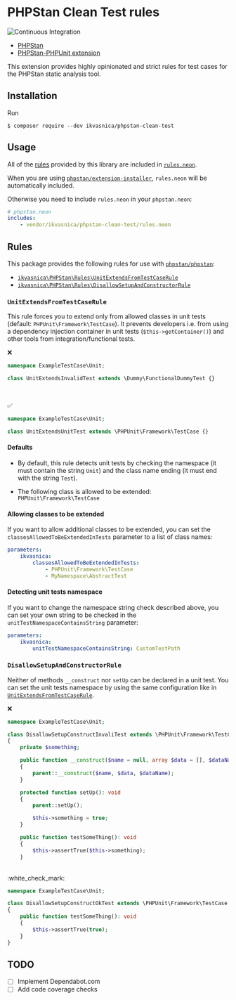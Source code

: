 # PHPStan Clean Test rules

![Continuous Integration](https://github.com/ikvasnica/phpstan-clean-test/workflows/continuous-integration/badge.svg?event=push)

- [PHPStan](https://github.com/phpstan/phpstan)
- [PHPStan-PHPUnit extension](https://github.com/phpstan/phpstan-phpunit)

This extension provides highly opinionated and strict rules for test cases for the PHPStan static analysis tool.

## Installation

Run

```
$ composer require --dev ikvasnica/phpstan-clean-test
```

## Usage

All of the [rules](https://github.com/ikvasnica/phpstan-clean-test#rules) provided by this library are included in [`rules.neon`](rules.neon).

When you are using [`phpstan/extension-installer`](https://github.com/phpstan/extension-installer), `rules.neon` will be automatically included.

Otherwise you need to include `rules.neon` in your `phpstan.neon`:

```yaml
# phpstan.neon
includes:
    - vendor/ikvasnica/phpstan-clean-test/rules.neon
```

## Rules

This package provides the following rules for use with [`phpstan/phpstan`](https://github.com/phpstan/phpstan):

* [`ikvasnica\PHPStan\Rules\UnitExtendsFromTestCaseRule`](#unitextendsfromtestcaserule)
* [`ikvasnica\PHPStan\Rules\DisallowSetupAndConstructorRule`](#disallowsetupandconstructorrule)

### `UnitExtendsFromTestCaseRule`

This rule forces you to extend only from allowed classes in unit tests (default: `PHPUnit\Framework\TestCase`).
It prevents developers i.e. from using a dependency injection container in unit tests (`$this->getContainer()`) and other tools from integration/functional tests.

:x:

```php
namespace ExampleTestCase\Unit;

class UnitExtendsInvalidTest extends \Dummy\FunctionalDummyTest {}
```
<br />

:white_check_mark:

```php
namespace ExampleTestCase\Unit;

class UnitExtendsUnitTest extends \PHPUnit\Framework\TestCase {}
```

#### Defaults

- By default, this rule detects unit tests by checking the namespace (it must contain the string `Unit`) and the class name ending (it must end with the string `Test`).

- The following class is allowed to be extended: `PHPUnit\Framework\TestCase`


#### Allowing classes to be extended

If you want to allow additional classes to be extended, you can set the `classesAllowedToBeExtendedInTests` parameter to a list of class names:

```yaml
parameters:
    ikvasnica:
        classesAllowedToBeExtendedInTests:
            - PHPUnit\Framework\TestCase
            - MyNamespace\AbstractTest
```

#### Detecting unit tests namespace
If you want to change the namespace string check described above, you can set your own string to be checked in the `unitTestNamespaceContainsString` parameter:

```yaml
parameters:
    ikvasnica:
        unitTestNamespaceContainsString: CustomTestPath
```

### `DisallowSetupAndConstructorRule`

Neither of methods `__construct` nor `setUp` can be declared in a unit test. You can set the unit tests namespace by using the same configuration like in [`UnitExtendsFromTestCaseRule`](#unitextendsfromtestcaserule).

:x:

```php
namespace ExampleTestCase\Unit;

class DisallowSetupConstructInvaliTest extends \PHPUnit\Framework\TestCase
{
    private $something;

    public function __construct($name = null, array $data = [], $dataName = '')
    {
        parent::__construct($name, $data, $dataName);
    }

    protected function setUp(): void
    {
        parent::setUp();

        $this->something = true;
    }

    public function testSomeThing(): void
    {
        $this->assertTrue($this->something);
    }
```

<br />
:white_check_mark:

```php
namespace ExampleTestCase\Unit;

class DisallowSetupConstructOkTest extends \PHPUnit\Framework\TestCase
{
    public function testSomeThing(): void
    {
        $this->assertTrue(true);
    }
}
```
## TODO
- [ ] Implement Dependabot.com
- [ ] Add code coverage checks
